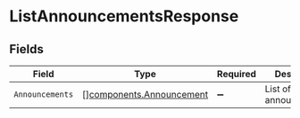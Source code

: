 # ListAnnouncementsResponse


## Fields

| Field                                                                | Type                                                                 | Required                                                             | Description                                                          |
| -------------------------------------------------------------------- | -------------------------------------------------------------------- | -------------------------------------------------------------------- | -------------------------------------------------------------------- |
| `Announcements`                                                      | [][components.Announcement](../../models/components/announcement.md) | :heavy_minus_sign:                                                   | List of announcements.                                               |
